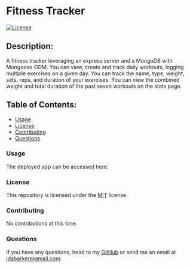 # Fitness Tracker

[![License](https://img.shields.io/badge/License-MIT-yellow.svg)](https://opensource.org/licenses/MIT)

## Description:

A fitness tracker leveraging an express server and a MongoDB with Mongoose ODM. You can view, create and track daily workouts, logging multiple exercises on a given day. You can track the name, type, weight, sets, reps, and duration of your exercises. You can view the combined weight and total duration of the past seven workouts on the stats page.

## Table of Contents:

- [Usage](#usage)
- [License](#license)
- [Contributing](#contributing)
- [Questions](#questions)

### Usage

The deployed app can be accessed here:

### License

This repository is licensed under the [MIT](https://opensource.org/licenses/MIT) license.

### Contributing

No contributions at this time.

### Questions

If you have any questions, head to my [GitHub](https://github.com/DandyCodes) or send me an email at jdabarker@gmail.com.
